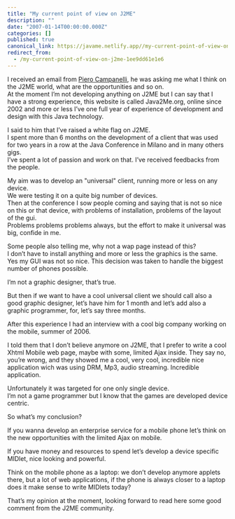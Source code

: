 ```yaml
---
title: "My current point of view on J2ME"
description: ""
date: "2007-01-14T00:00:00.000Z"
categories: []
published: true
canonical_link: https://javame.netlify.app//my-current-point-of-view-on-j2me-1ee9dd61e1e6
redirect_from:
  - /my-current-point-of-view-on-j2me-1ee9dd61e1e6
---
```


I received an email from [Piero Campanelli](http://www.pierocampanelli.info/), he was asking me what I think on the J2ME world, what are the opportunities and so on.   
At the moment I’m not developing anything on J2ME but I can say that I have a strong experience, this website is called Java2Me.org, online since 2002 and more or less I’ve one full year of experience of development and design with this Java technology.   
  
  
I said to him that I’ve raised a white flag on J2ME.  
I spent more than 6 months on the development of a client that was used for two years in a row at the Java Conference in Milano and in many others gigs.   
I’ve spent a lot of passion and work on that. I’ve received feedbacks from the people.   
  
My aim was to develop an "universal" client, running more or less on any device.   
We were testing it on a quite big number of devices.   
Then at the conference I sow people coming and saying that is not so nice on this or that device, with problems of installation, problems of the layout of the gui.   
Problems problems problems always, but the effort to make it universal was big, confide in me.   
  
Some people also telling me, why not a wap page instead of this?   
I don’t have to install anything and more or less the graphics is the same.  
Yes my GUI was not so nice. This decision was taken to handle the biggest number of phones possible.   
  
I’m not a graphic designer, that’s true.   
  
But then if we want to have a cool universal client we should call also a good graphic designer, let’s have him for 1 month and let’s add also a graphic programmer, for, let’s say three months.   
  
After this experience I had an interview with a cool big company working on the mobile, summer of 2006.  
  
I told them that I don’t believe anymore on J2ME, that I prefer to write a cool Xhtml Mobile web page, maybe with some, limited Ajax inside. They say no, you’re wrong, and they showed me a cool, very cool, incredible nice application wich was using DRM, Mp3, audio streaming. Incredible application.   
  
Unfortunately it was targeted for one only single device.  
I’m not a game programmer but I know that the games are developed device centric.   
  
  
So what’s my conclusion?   
  
If you wanna develop an enterprise service for a mobile phone let’s think on the new opportunities with the limited Ajax on mobile.   
  
If you have money and resources to spend let’s develop a device specific MIDlet, nice looking and powerful.   
  
Think on the mobile phone as a laptop: we don’t develop anymore applets there, but a lot of web applications, if the phone is always closer to a laptop does it make sense to write MIDlets today?  
  
  
That’s my opinion at the moment, looking forward to read here some good comment from the J2ME community.
